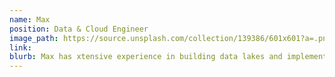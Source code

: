 ```yaml
---
name: Max
position: Data & Cloud Engineer
image_path: https://source.unsplash.com/collection/139386/601x601?a=.png
link:  
blurb: Max has xtensive experience in building data lakes and implementing data models, data governance and Infrastructure as code
---
```

